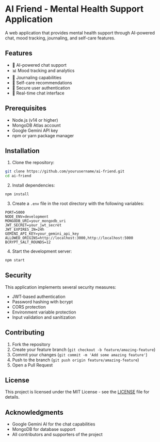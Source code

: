 # AI Friend - Mental Health Support Application

A web application that provides mental health support through AI-powered chat, mood tracking, journaling, and self-care features.

## Features

- 🤖 AI-powered chat support
- 📊 Mood tracking and analytics
- 📝 Journaling capabilities
- 🧘 Self-care recommendations
- 🔐 Secure user authentication
- 💬 Real-time chat interface

## Prerequisites

- Node.js (v14 or higher)
- MongoDB Atlas account
- Google Gemini API key
- npm or yarn package manager

## Installation

1. Clone the repository:
```bash
git clone https://github.com/yourusername/ai-friend.git
cd ai-friend
```

2. Install dependencies:
```bash
npm install
```

3. Create a `.env` file in the root directory with the following variables:
```env
PORT=5000
NODE_ENV=development
MONGODB_URI=your_mongodb_uri
JWT_SECRET=your_jwt_secret
JWT_EXPIRES_IN=24h
GEMINI_API_KEY=your_gemini_api_key
ALLOWED_ORIGINS=http://localhost:3000,http://localhost:5000
BCRYPT_SALT_ROUNDS=12
```

4. Start the development server:
```bash
npm start
```

## Security

This application implements several security measures:
- JWT-based authentication
- Password hashing with bcrypt
- CORS protection
- Environment variable protection
- Input validation and sanitization

## Contributing

1. Fork the repository
2. Create your feature branch (`git checkout -b feature/amazing-feature`)
3. Commit your changes (`git commit -m 'Add some amazing feature'`)
4. Push to the branch (`git push origin feature/amazing-feature`)
5. Open a Pull Request

## License

This project is licensed under the MIT License - see the [LICENSE](LICENSE) file for details.

## Acknowledgments

- Google Gemini AI for the chat capabilities
- MongoDB for database support
- All contributors and supporters of the project 
